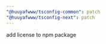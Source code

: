 ```yaml
---
"@huuyafwww/tsconfig-common": patch
"@huuyafwww/tsconfig-next": patch
---
```


add license to npm package
